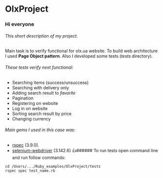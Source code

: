 # OlxProject

### Hi everyone
###### This short description of my project.

Main task is to verify functional for olx.ua website.
To build web architecture I used **Page Object pattern**.
Also I developed some tests (_tests_ directory).
###### These tests verify next functional:
- Searching items (success/unsuccess)
- Searching with delivery only
- Adding search result to _favorite_
- Pagination
- Registering on website
- Log in on website
- Sorting search result by price
- Changing currency
###### Main gems I used in this case was:
- [rspec](https://github.com/rspec/rspec) (3.9.0).
- [selenium-webdriver](https://rubygems.org/gems/selenium-webdriver/versions/2.53.0) (3.142.6)
:+1:###### To run tests open command line and run follow commands:
```
cd /Users/.../Ruby_examples/OlxProject/tests
rspec spec test_name.rb
```
